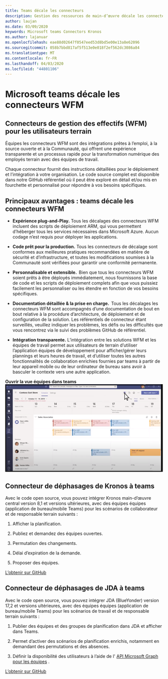 ```yaml
---
title: Teams décale les connecteurs
description: Gestion des ressources de main-d’œuvre décale les connecteurs pour teams
author: laujan
ms.date: 03/09/2020
keywords: Microsoft teams Connectors Kronos
ms.author: lajanuar
ms.openlocfilehash: eae88d02647f0547eed53d8bd5e00e13a8e62096
ms.sourcegitcommit: 058b7bbd817af5f513e0e018f2ef562dc3086a84
ms.translationtype: MT
ms.contentlocale: fr-FR
ms.lasthandoff: 04/03/2020
ms.locfileid: "44801106"
---
```

# <a name="microsoft-teams-shifts-wfm-connectors"></a>Microsoft teams décale les connecteurs WFM  

## <a name="workforce-management-connectors-wfm-for-firstline-workers"></a>Connecteurs de gestion des effectifs (WFM) pour les utilisateurs terrain 

Équipes les connecteurs WFM sont des intégrations prêtes à l’emploi, à la source ouverte et à la Communauté, qui offrent une expérience transparente et un processus rapide pour la transformation numérique des employés terrain avec des équipes de travail. 

Chaque connecteur fournit des instructions détaillées pour le déploiement et l’intégration à votre organisation. Le code source complet est disponible dans notre GitHub référentiel où il peut être exploré en détail et/ou mis en fourchette et personnalisé pour répondre à vos besoins spécifiques.

## <a name="key-benefits-teams-shifts-wfm-connectors"></a>Principaux avantages : teams décale les connecteurs WFM

* **Expérience plug-and-Play.** Tous les décalages des connecteurs WFM incluent des scripts de déploiement ARM, qui vous permettent d’héberger tous les services nécessaires dans Microsoft Azure. Aucun codage n’est requis pour déployer les applications.

* **Code prêt pour la production.** Tous les connecteurs de décalage sont conformes aux meilleures pratiques recommandées en matière de sécurité et d’infrastructure, et toutes les modifications soumises à la Communauté sont vérifiées pour garantir une conformité permanente.

* **Personnalisable et extensible.**  Bien que tous les connecteurs WFM soient prêts à être déployés immédiatement, nous fournissons la base de code et les scripts de déploiement complets afin que vous puissiez facilement les personnaliser ou les étendre en fonction de vos besoins spécifiques.

* **Documentation détaillée & la prise en charge.**  Tous les décalages les connecteurs WFM sont accompagnés d’une documentation de bout en bout relative à la procédure d’architecture, de déploiement et de configuration de la solution. Les référentiels de connecteur étant surveillés, veuillez indiquer les problèmes, les défis ou les difficultés que vous rencontrez via le suivi des problèmes GitHub de référentiel.

* **Intégration transparente.** L’intégration entre les solutions WFM et les équipes de travail permet aux utilisateurs de terrain d’utiliser l’application équipes de développement pour afficher/gérer leurs plannings et leurs heures de travail, et d’utiliser toutes les autres fonctionnalités de collaboration enrichies fournies par teams à partir de leur appareil mobile ou de leur ordinateur de bureau sans avoir à basculer le contexte vers une autre application.

**Ouvrir la vue équipes dans teams**  
![Ouvrir des équipes dans teams](../assets/images/teams-open-shifts-view.png)

## <a name="kronos-to-teams-shifts-connector"></a>Connecteur de déphasages de Kronos à teams

Avec le code open source, vous pouvez intégrer Kronos main-d’œuvre central version 8,1 et versions ultérieures, avec des équipes équipes (application de bureau/mobile Teams) pour les scénarios de collaborateur et de responsable terrain suivants :

1. Afficher la planification.

1. Publiez et demandez des équipes ouvertes.

1. Permutation des changements.

1. Délai d’expiration de la demande.

1. Proposer des équipes.

[L’obtenir sur GitHub]( https://aka.ms/KronosShiftsConnector)

## <a name="jda-to-teams-shifts-connector"></a>Connecteur de déphasages de JDA à teams

Avec le code open source, vous pouvez intégrer JDA (BlueYonder) version 17,2 et versions ultérieures, avec des équipes équipes (application de bureau/mobile Teams) pour les scénarios de travail et de responsable terrain suivants :

1. Publier des équipes et des groupes de planification dans JDA et afficher dans Teams.

1. Permet d’activer des scénarios de planification enrichis, notamment en demandant des permutations et des absences.

1. Définir la disponibilité des utilisateurs à l’aide de l' [API Microsoft Graph pour les équipes](/graph/api/resources/shift?view=graph-rest-beta) .

[L’obtenir sur GitHub](https://aka.ms/JDAShiftsConnector)</br></br>
